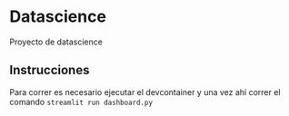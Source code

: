 # Datascience
Proyecto de datascience

## Instrucciones
Para correr es necesario ejecutar el devcontainer y una vez ahí correr el comando ``` streamlit run dashboard.py ```
